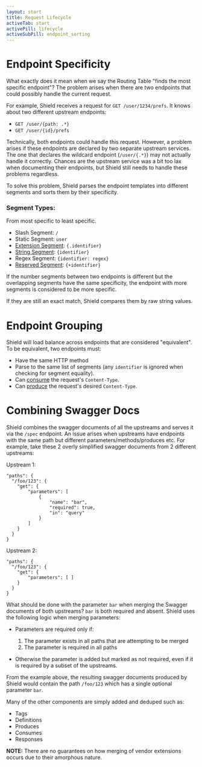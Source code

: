 ```yaml
---
layout: start
title: Request Lifecycle
activeTab: start
activePill: lifecycle
activeSubPill: endpoint_sorting
---
```


# Endpoint Specificity

What exactly does it mean when we say the Routing Table "finds the most specific endpoint"?  The problem arises when there
are two endpoints that could possibly handle the current request.

For example, Shield receives a request for `GET /user/1234/prefs`.  It knows about two different upstream endpoints:

* `GET /user/{path: .*}`
* `GET /user/{id}/prefs`

Technically, both endpoints could handle this request.  However, a problem arises if these endpoints are declared by
two separate upstream services.  The one that declares the wildcard endpoint (`/user/{.*}`) may not actually handle it
correctly.  Chances are the upstream service was a bit too lax when documenting their endpoints, but Shield still needs
to handle these problems regardless.

To solve this problem, Shield parses the endpoint templates into different segments and sorts them by their specificity.

### Segment Types:

From most specific to least specific.

* Slash Segment: `/`
* Static Segment: `user`
* [Extension Segment](https://tools.ietf.org/html/rfc6570#section-3.2.5): `{.identifier}`
* [String Segment](https://tools.ietf.org/html/rfc6570#section-3.2.2): `{identifier}`
* Regex Segment: `{identifier: regex}`
* [Reserved Segment](https://tools.ietf.org/html/rfc6570#section-3.2.3): `{+identifier}`

If the number segments between two endpoints is different but the overlapping segments have the same specificity,
the endpoint with more segments is considered to be more specific.

If they are still an exact match, Shield compares them by raw string values.

# Endpoint Grouping

Shield will load balance across endpoints that are considered "equivalent".  To be equivalent, two endpoints must:

* Have the same HTTP method
* Parse to the same list of segments (any `identifier` is ignored when checking for segment equality).
* Can [consume](http://swagger.io/specification/#operationObject) the request's `Content-Type`.
* Can [produce](http://swagger.io/specification/#operationObject) the request's desired `Content-Type`.

# Combining Swagger Docs

Shield combines the swagger documents of all the upstreams and serves it via the `/spec` endpoint.  An issue arises when
upstreams have endpoints with the same path but different parameters/methods/produces etc.  For example, take these 2
overly simplified swagger documents from 2 different upstreams:

Upstream 1:
```
"paths": {
  "/foo/123": {
    "get": {
        "parameters": [
            {
                "name": "bar",
                "required": true,
                "in": "query"
            }
        ]
    }
  }
}
```
Upstream 2:
```
"paths": {
  "/foo/123": {
    "get": {
        "parameters": [ ]
    }
  }
}
```
What should be done with the parameter `bar` when merging the Swagger documents of both upstreams?  `bar` is both
required and absent.  Shield uses the following logic when merging parameters:
* Parameters are required only if:
    1)  The parameter exists in all paths that are attempting to be merged
    2)  The parameter is required in all paths

* Otherwise the parameter is added but marked as not required, even if it is required by a subset of the upstreams.

From the example above, the resulting swagger documents produced by Shield would contain the path `/foo/123` which has
a single optional parameter `bar`.

Many of the other components are simply added and deduped such as:
* Tags
* Definitions
* Produces
* Consumes
* Responses

**NOTE:**  There are no guarantees on how merging of vendor extensions occurs due to their amorphous nature.